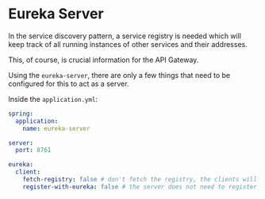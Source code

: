 # Eureka Server

In the service discovery pattern, a service registry is needed which will keep track of all running instances of other services and their addresses.

This, of course, is crucial information for the API Gateway.

Using the `eureka-server`, there are only a few things that need to be configured for this to act as a server.

Inside the `application.yml`:
```yaml
spring:
  application:
    name: eureka-server

server:
  port: 8761

eureka:
  client:
    fetch-registry: false # don't fetch the registry, the clients will do that
    register-with-eureka: false # the server does not need to register itself
```
